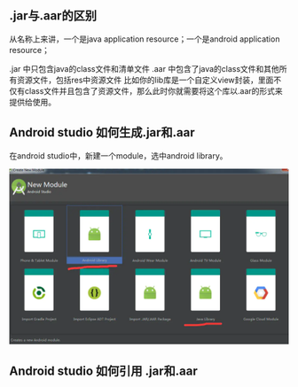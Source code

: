 
## .jar与.aar的区别

从名称上来讲，一个是java application resource；一个是android application resource；



.jar 中只包含java的class文件和清单文件
.aar 中包含了java的class文件和其他所有资源文件，包括res中资源文件
比如你的lib库是一个自定义view封装，里面不仅有class文件并且包含了资源文件，那么此时你就需要将这个库以.aar的形式来提供给使用。


## Android studio 如何生成.jar和.aar

在android studio中，新建一个module，选中android library。

![](./assets/1319564-b1d8c7e935775fb7.webp)


## Android studio 如何引用 .jar和.aar
